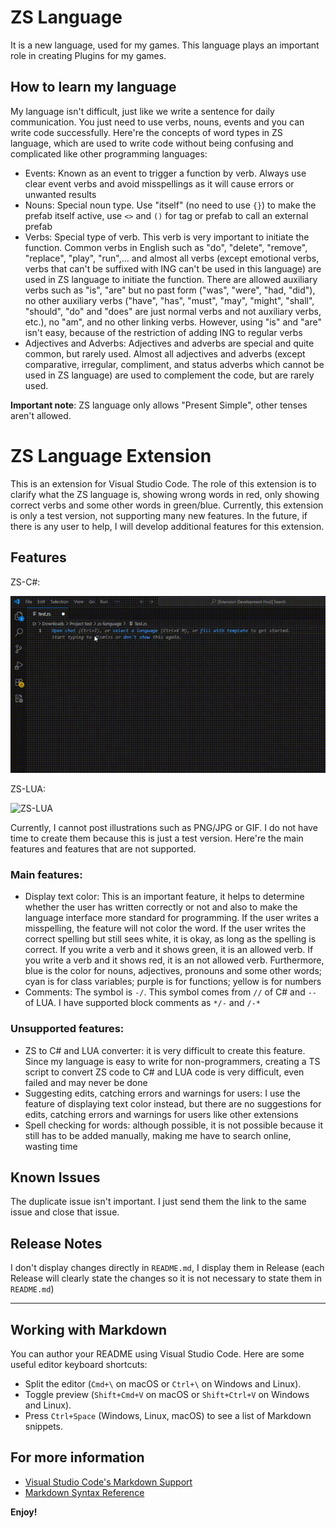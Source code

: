 # ZS Language

It is a new language, used for my games. This language plays an important role in creating Plugins for my games.

## How to learn my language

My language isn't difficult, just like we write a sentence for daily communication. You just need to use verbs, nouns, events and you can write code successfully. Here're the concepts of word types in ZS language, which are used to write code without being confusing and complicated like other programming languages:

- Events: Known as an event to trigger a function by verb. Always use clear event verbs and avoid misspellings as it will cause errors or unwanted results  
- Nouns: Special noun type. Use "itself" (no need to use `{}`) to make the prefab itself active, use `<>` and `()` for tag or prefab to call an external prefab  
- Verbs: Special type of verb. This verb is very important to initiate the function. Common verbs in English such as "do", "delete", "remove", "replace", "play", "run",... and almost all verbs (except emotional verbs, verbs that can't be suffixed with ING can't be used in this language) are used in ZS language to initiate the function. There are allowed auxiliary verbs such as "is", "are" but no past form ("was", "were", "had, "did"), no other auxiliary verbs ("have", "has", "must", "may", "might", "shall", "should", "do" and "does" are just normal verbs and not auxiliary verbs, etc.), no "am", and no other linking verbs. However, using "is" and "are" isn't easy, because of the restriction of adding ING to regular verbs
- Adjectives and Adverbs: Adjectives and adverbs are special and quite common, but rarely used. Almost all adjectives and adverbs (except comparative, irregular, compliment, and status adverbs which cannot be used in ZS language) are used to complement the code, but are rarely used.  

**Important note**: ZS language only allows "Present Simple", other tenses aren't allowed.

# ZS Language Extension

This is an extension for Visual Studio Code. The role of this extension is to clarify what the ZS language is, showing wrong words in red, only showing correct verbs and some other words in green/blue. Currently, this extension is only a test version, not supporting many new features. In the future, if there is any user to help, I will develop additional features for this extension.

## Features

ZS-C#:

![ZS-C#](https://raw.githubusercontent.com/SuperHero2010/Test/refs/heads/main/Archive/20250626_094438_Modified.gif)

ZS-LUA:

![ZS-LUA](https://raw.githubusercontent.com/SuperHero2010/Test/refs/heads/main/Archive/20250709_120624.gif)

Currently, I cannot post illustrations such as PNG/JPG or GIF. I do not have time to create them because this is just a test version. Here're the main features and features that are not supported.

### Main features:
- Display text color: This is an important feature, it helps to determine whether the user has written correctly or not and also to make the language interface more standard for programming. If the user writes a misspelling, the feature will not color the word. If the user writes the correct spelling but still sees white, it is okay, as long as the spelling is correct. If you write a verb and it shows green, it is an allowed verb. If you write a verb and it shows red, it is an not allowed verb. Furthermore, blue is the color for nouns, adjectives, pronouns and some other words; cyan is for class variables; purple is for functions; yellow is for numbers
- Comments: The symbol is `-/`. This symbol comes from `//` of C# and `--` of LUA. I have supported block comments as `*/-` and `/-*`
### Unsupported features:
- ZS to C# and LUA converter: it is very difficult to create this feature. Since my language is easy to write for non-programmers, creating a TS script to convert ZS code to C# and LUA code is very difficult, even failed and may never be done
- Suggesting edits, catching errors and warnings for users: I use the feature of displaying text color instead, but there are no suggestions for edits, catching errors and warnings for users like other extensions
- Spell checking for words: although possible, it is not possible because it still has to be added manually, making me have to search online, wasting time

## Known Issues

The duplicate issue isn't important. I just send them the link to the same issue and close that issue.

## Release Notes

I don't display changes directly in `README.md`, I display them in Release (each Release will clearly state the changes so it is not necessary to state them in `README.md`)

---

## Working with Markdown

You can author your README using Visual Studio Code. Here are some useful editor keyboard shortcuts:

* Split the editor (`Cmd+\` on macOS or `Ctrl+\` on Windows and Linux).
* Toggle preview (`Shift+Cmd+V` on macOS or `Shift+Ctrl+V` on Windows and Linux).
* Press `Ctrl+Space` (Windows, Linux, macOS) to see a list of Markdown snippets.

## For more information

* [Visual Studio Code's Markdown Support](http://code.visualstudio.com/docs/languages/markdown)
* [Markdown Syntax Reference](https://help.github.com/articles/markdown-basics/)

**Enjoy!**
